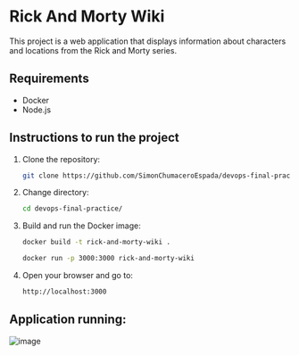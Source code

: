 # Rick And Morty Wiki

This project is a web application that displays information about characters and locations from the Rick and Morty series.

## Requirements

- Docker
- Node.js

## Instructions to run the project

1. Clone the repository:
   ```sh
   git clone https://github.com/SimonChumaceroEspada/devops-final-practice
   ```

2. Change directory:
   ```sh
   cd devops-final-practice/
   ```
   
3. Build and run the Docker image:
   ```sh
   docker build -t rick-and-morty-wiki .
   ```
   ```sh
   docker run -p 3000:3000 rick-and-morty-wiki
   ```
4. Open your browser and go to:
   ```sh
   http://localhost:3000
   ```
## Application running:
   
![image](https://github.com/user-attachments/assets/59b9e7e7-01ce-4f2e-a6b8-294401214c06)
